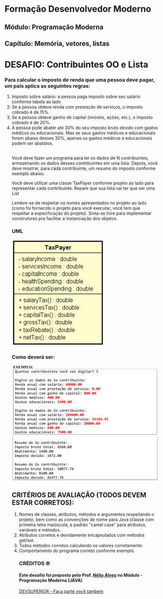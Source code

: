 # Formação Desenvolvedor Moderno
## Módulo: Programação Moderna
## Capítulo: Memória, vetores, listas

<h1> DESAFIO: Contribuintes OO e Lista </h1>

<h3> Para calcular o imposto de renda que uma pessoa deve pagar, um país aplica as seguintes regras: </h3>
<ol type="1"> 
  <li>Imposto sobre salário: a pessoa paga
imposto sobre seu salário conforme
tabela ao lado</li>
  <li>Se a pessoa obteve renda com prestação de serviços, o imposto cobrado é de 15%.</li>
  <li>Se a pessoa obteve ganho de capital (imóveis, ações, etc.), o imposto cobrado é de 20%.</li>
  <li>A pessoa pode abater até 30% do seu imposto bruto devido com gastos médicos ou educacionais. Mas
se seus gastos médicos e educacionais forem abaixo desses 30%, apenas os gastos médicos e
educacionais podem ser abatidos.</li>
  <br>
  <p> Você deve fazer um programa para ler os dados de N contribuintes,
armazenando os dados desses contribuintes em uma lista. Depois,
você deve mostrar, para cada contribuinte, um resumo do imposto
    conforme exemplo abaixo.</p>
  <p> Você deve utilizar uma classe TaxPayer conforme projeto ao lado
para representar cada contribuinte. Repare que sua lista vai ter que
    ser uma List<TaxPayer></p>
     <p> Lembre-se de respeitar os nomes apresentados no projeto ao lado
(como foi fornecido o projeto para você executar, você tem que
respeitar a especificação do projeto). Sinta-se livre para
      implementar construtores pra facilitar a instanciação dos objetos.</p>
  <h3> UML </h3>
  <img src="https://github.com/vivianezzt/desafio_contribuintesOO/blob/main/src/img/tax.png">
    <br>
  <h3> Como deverá ser: </h3>
  <img src="https://raw.githubusercontent.com/vivianezzt/desafio_contribuintesOO/main/src/img/exemplo_1.png">
  <img src="https://raw.githubusercontent.com/vivianezzt/desafio_contribuintesOO/main/src/img/exemplo_2.png">
  
  ## CRITÉRIOS DE AVALIAÇÃO (TODOS DEVEM ESTAR CORRETOS): 

<ol type="1">
 	<li> Nomes de classes, atributos, métodos e argumentos respeitando o projeto, bem como as convenções
de nome para Java (classe com primeira letra maiúscula, e padrão "camel case" para atributos, variáveis
e métodos.. </li>
	<li> Atributos corretos e devidamente encapsulados com métodos get/set. </li>
	<li> Todos métodos corretos calculando os valores corretamente. </li>
	<li> Comportamento do programa correto conforme exemplo.</li>

  <h3> CRÉDITOS &copy;</h3>
<h4> Este desafio foi proposto pelo Prof. <a href="https://www.instagram.com/devsuperior.ig/">Nélio Alves</a> no Módulo - Programação Moderna (JAVA)
</h4><a href="https://devsuperior.com.br/evento-sds">DEVSUPERIOR - Faça parte você támbem</a>
    
